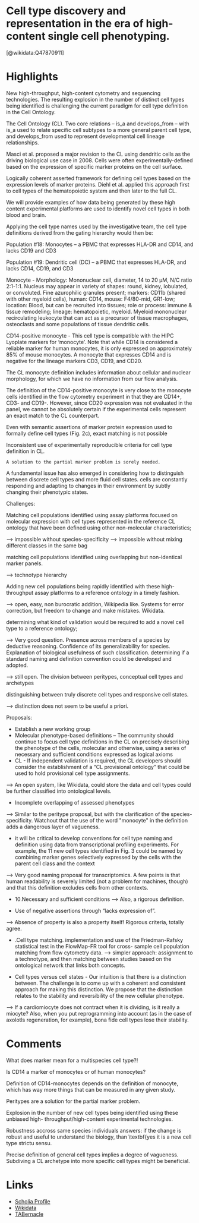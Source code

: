 
Cell type discovery and representation in the era of high-content single cell phenotyping.
==========================================================================================
  
  [@wikidata:Q47870911]  

# Highlights


New high-throughput, high-content cytometry and sequencing technologies. The resulting explosion in the number of distinct cell types being identified is challenging the current paradigm for cell type definition in the Cell Ontology.

The Cell Ontology (CL). Two core relations – is_a and develops_from – with is_a used to relate specific cell subtypes to a more general parent cell type, and develops_from used to represent developmental cell lineage relationships.

Masci et al. proposed a major revision to the CL using dendritic cells as the driving biological use case in 2008. Cells were often experimentally-defined based on the expression of specific marker proteins on the cell surface.

Logically coherent asserted framework for defining cell types based on the expression levels of marker proteins. Diehl et al. applied this approach first to cell types of the hematopoietic system and then later to the full CL.

We will provide examples of how data being generated by these high content experimental platforms are used to identify novel cell types in both blood and brain. 

Applying the cell type names used by the investigative team, the cell type definitions derived from the gating hierarchy would then be:

Population #18: Monocytes – a PBMC that expresses HLA-DR and CD14, and lacks CD19 and CD3

Population #19: Dendritic cell (DC) – a PBMC that expresses HLA-DR, and lacks CD14, CD19, and CD3

Monocyte - Morphology: Mononuclear cell, diameter, 14 to 20 μM, N/C ratio 2:1-1:1.
Nucleus may appear in variety of shapes: round, kidney, lobulated, or convoluted. Fine azurophilic granules present; markers: CD11b (shared with other myeloid cells), human: CD14, mouse: F4/80-mid, GR1-low; location: Blood, but can be recruited into tissues; role or process: immune & tissue remodeling; lineage: hematopoietic, myeloid. Myeloid mononuclear recirculating leukocyte that can act as a precursor of tissue macrophages, osteoclasts and some populations of tissue dendritic cells.

CD14-positive monocyte - This cell type is compatible with the HIPC Lyoplate markers for ‘monocyte’. Note that while CD14 is considered a reliable marker for human monocytes, it is only expressed on approximately 85\% of mouse monocytes. A monocyte that expresses CD14 and is negative for the lineage markers CD3, CD19, and CD20.

The CL monocyte definition includes information about cellular and nuclear morphology, for which we have no information from our flow analysis. 

The definition of the CD14-positive monocyte is very close to the monocyte cells identified in the flow cytometry experiment in that they are CD14+, CD3- and CD19-. However, since CD20 expression was not evaluated in the panel, we cannot be absolutely certain if the experimental cells represent an exact match to the CL counterpart.

Even with semantic assertions of marker protein expression used to formally define cell types (Fig. 2c), exact matching is not possible

Inconsistent use of experimentally reproducible criteria for cell type definition in CL. 

``A solution to the partial marker problem is sorely needed.`` 

A fundamental issue has also emerged in considering how to distinguish between discrete cell types and more fluid cell states.
cells are constantly responding and adapting to changes in their environment by subtly changing their phenotypic states.

Challenges:

Matching cell populations identified using assay platforms focused on molecular expression with cell types represented in the reference CL ontology that have been defined using other non-molecular characteristics;

--> impossible without species-specificity
--> impossible without mixing different classes in the same bag

matching cell populations identified using overlapping but non-identical marker panels.

--> technotype hierarchy

Adding new cell populations being rapidly identified with these high-throughput assay platforms to a reference ontology in a timely fashion.

--> open, easy, non burocratic addition, Wikipedia like. Systems for error correction, but freedom to change and make mistakes. Wikidata.

determining what kind of validation would be required to add a novel cell type to a reference ontology;

--> Very good question. Presence across members of a species by deductive reasoning. Confidence of its generalizability for species. Explanation of biological usefulness of such classification. 
determining if a standard naming and definition convention could be developed and adopted.

--> still open. The division between peritypes, conceptual cell types and archetypes

distinguishing between truly discrete cell types and responsive cell states.

--> distinction does not seem to be useful a priori.


Proposals:
- Establish a new working group
- Molecular phenotype-based definitions – The community should continue to focus cell type definitions in the CL on precisely describing the phenotype of the cells, molecular and otherwise, using a series of necessary and sufficient conditions expressed as logical axioms
- CL - If independent validation is required, the CL developers should consider the establishment of a “CL provisional ontology” that could be used to hold provisional cell type assignments.

--> An open system, like Wikidata, could store the data and cell types could be further classified into ontological levels.

- Incomplete overlapping of assessed phenotypes

--> Similar to the peritype proposal, but with the clarification of the species-specificity. Watchout that the use of the word "monocyte" in the definition adds a dangerous layer of vagueness.

- it will be critical to develop conventions for cell type naming and definition using data from transcriptional profiling experiments. For example, the 11 new cell types identified in Fig. 3 could be named by combining marker genes selectively expressed by the cells with the parent cell class and the context

--> Very good naming proposal for transcriptomics. A few points is that human readability is severely limited (not a problem for machines, though) and that this definition excludes cells from other contexts.

- 10.Necessary and sufficient conditions
--> Also, a rigorous definition.

- Use of negative assertions through “lacks expression of”.

--> Absence of property is also a property itself! Rigorous criteria, totally agree. 

- .Cell type matching. implementation and use of the Friedman-Rafsky statistical test in the FlowMap-FR tool for cross- sample cell population matching from flow cytometry data.
--> simpler approach: assignment to a technotype, and then matching between studies based on the ontological network that links both concepts.

- Cell types versus cell states - Our intuition is that there is a distinction between. The challenge is to come up with a coherent and consistent approach for making this distinction. We propose that the distinction relates to the stability and reversibility of the new cellular phenotype. 

--> If a cardiomiocyte does not contract when it is dividing, is it really a miocyte? Also, when you put reprogramming into account (as in the case of axolotls regeneration, for example), bona fide cell types lose their stability. 


# Comments
What does marker mean for a multispecies cell type?!

Is CD14 a marker of monocytes or of human monocytes?

Definition of CD14-monocytes depends on the definition of monocyte, which has way more things that can be measured in any given study.

Peritypes are a solution for the partial marker problem. 

Explosion in the number of new cell types being identified using these unbiased high- throughput/high-content experimental technologies.

Robustness accross same species individuals answers: if the change is robust and useful to understand the biology, than \textbf{yes it is a new cell type strictu sensu.

Precise definition of general cell types implies a degree of vagueness. Subdiving a CL archetype into more specific cell types might be beneficial.


# Links
  
 * [Scholia Profile](https://scholia.toolforge.org/work/Q47870911)  
 * [Wikidata](https://www.wikidata.org/wiki/Q47870911)  
 * [TABernacle](https://tabernacle.toolforge.org/?#/tab/manual/Q47870911/P921%3BP4510)  
